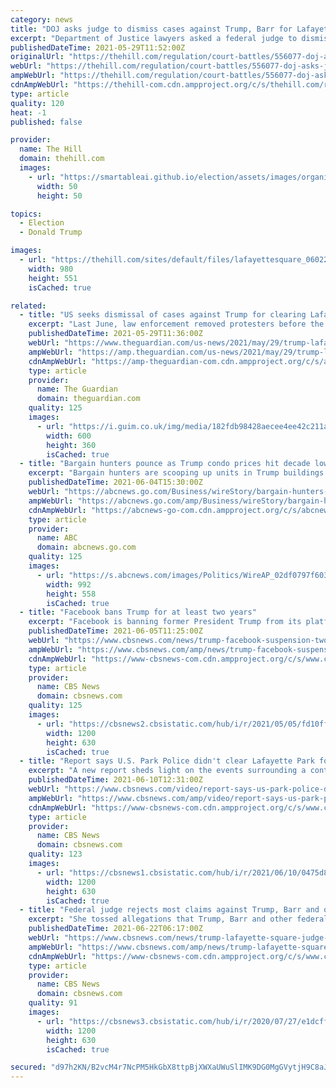 ```yaml
---
category: news
title: "DOJ asks judge to dismiss cases against Trump, Barr for Lafayette Square clearing"
excerpt: "Department of Justice lawyers asked a federal judge to dismiss lawsuits against former President Trump, former attorney general William Barr and other administration officials for the forced clearing"
publishedDateTime: 2021-05-29T11:52:00Z
originalUrl: "https://thehill.com/regulation/court-battles/556077-doj-asks-judge-to-dismiss-cases-against-trump-barr-for-lafayette"
webUrl: "https://thehill.com/regulation/court-battles/556077-doj-asks-judge-to-dismiss-cases-against-trump-barr-for-lafayette"
ampWebUrl: "https://thehill.com/regulation/court-battles/556077-doj-asks-judge-to-dismiss-cases-against-trump-barr-for-lafayette?amp"
cdnAmpWebUrl: "https://thehill-com.cdn.ampproject.org/c/s/thehill.com/regulation/court-battles/556077-doj-asks-judge-to-dismiss-cases-against-trump-barr-for-lafayette?amp"
type: article
quality: 120
heat: -1
published: false

provider:
  name: The Hill
  domain: thehill.com
  images:
    - url: "https://smartableai.github.io/election/assets/images/organizations/thehill.com-50x50.jpg"
      width: 50
      height: 50

topics:
  - Election
  - Donald Trump

images:
  - url: "https://thehill.com/sites/default/files/lafayettesquare_060220getty.jpg"
    width: 980
    height: 551
    isCached: true

related:
  - title: "US seeks dismissal of cases against Trump for clearing Lafayette Square"
    excerpt: "Last June, law enforcement removed protesters before the then president walked to a church for a photo op with a Bible"
    publishedDateTime: 2021-05-29T11:36:00Z
    webUrl: "https://www.theguardian.com/us-news/2021/may/29/trump-lafayette-square-protests-us-seeks-dismissal"
    ampWebUrl: "https://amp.theguardian.com/us-news/2021/may/29/trump-lafayette-square-protests-us-seeks-dismissal"
    cdnAmpWebUrl: "https://amp-theguardian-com.cdn.ampproject.org/c/s/amp.theguardian.com/us-news/2021/may/29/trump-lafayette-square-protests-us-seeks-dismissal"
    type: article
    provider:
      name: The Guardian
      domain: theguardian.com
    quality: 125
    images:
      - url: "https://i.guim.co.uk/img/media/182fdb98428aecee4ee42c211a403b595d2cb823/0_115_3705_2222/master/3705.jpg?width=300&quality=45&auto=format&fit=max&dpr=2&s=f893f4da2f4a0eb32537a5f5f3d23843"
        width: 600
        height: 360
        isCached: true
  - title: "Bargain hunters pounce as Trump condo prices hit decade lows"
    excerpt: "Bargain hunters are scooping up units in Trump buildings as hostility toward Donald Trump combines with the pandemic to push prices for condos and hotel rooms to decade lows"
    publishedDateTime: 2021-06-04T15:30:00Z
    webUrl: "https://abcnews.go.com/Business/wireStory/bargain-hunters-pounce-trump-condo-prices-hit-decade-78086865"
    ampWebUrl: "https://abcnews.go.com/amp/Business/wireStory/bargain-hunters-pounce-trump-condo-prices-hit-decade-78086865"
    cdnAmpWebUrl: "https://abcnews-go-com.cdn.ampproject.org/c/s/abcnews.go.com/amp/Business/wireStory/bargain-hunters-pounce-trump-condo-prices-hit-decade-78086865"
    type: article
    provider:
      name: ABC
      domain: abcnews.go.com
    quality: 125
    images:
      - url: "https://s.abcnews.com/images/Politics/WireAP_02df0797f603407287dc1a87bb5753b4_16x9_992.jpg"
        width: 992
        height: 558
        isCached: true
  - title: "Facebook bans Trump for at least two years"
    excerpt: "Facebook is banning former President Trump from its platform for at least two years, after finding that his posts on January 6 stoked violence and posed a risk to public safety. And, as part of a new enforcement policy for public figures,"
    publishedDateTime: 2021-06-05T11:25:00Z
    webUrl: "https://www.cbsnews.com/news/trump-facebook-suspension-two-years/"
    ampWebUrl: "https://www.cbsnews.com/amp/news/trump-facebook-suspension-two-years/"
    cdnAmpWebUrl: "https://www-cbsnews-com.cdn.ampproject.org/c/s/www.cbsnews.com/amp/news/trump-facebook-suspension-two-years/"
    type: article
    provider:
      name: CBS News
      domain: cbsnews.com
    quality: 125
    images:
      - url: "https://cbsnews2.cbsistatic.com/hub/i/r/2021/05/05/fd10ff77-b803-450b-89cf-8c018fa25802/thumbnail/1200x630/c6aefea2fd59cfd28b46bb3c98866b19/gettyimages-1028930700.jpg"
        width: 1200
        height: 630
        isCached: true
  - title: "Report says U.S. Park Police didn't clear Lafayette Park for Trump photo op"
    excerpt: "A new report sheds light on the events surrounding a controversial photo op by President Trump last year. Kris Van Cleave was there on the scene when it happened and has the details."
    publishedDateTime: 2021-06-10T12:31:00Z
    webUrl: "https://www.cbsnews.com/video/report-says-us-park-police-didnt-clear-lafayette-park-for-trump-photo-op/"
    ampWebUrl: "https://www.cbsnews.com/amp/video/report-says-us-park-police-didnt-clear-lafayette-park-for-trump-photo-op/"
    cdnAmpWebUrl: "https://www-cbsnews-com.cdn.ampproject.org/c/s/www.cbsnews.com/amp/video/report-says-us-park-police-didnt-clear-lafayette-park-for-trump-photo-op/"
    type: article
    provider:
      name: CBS News
      domain: cbsnews.com
    quality: 123
    images:
      - url: "https://cbsnews1.cbsistatic.com/hub/i/r/2021/06/10/0475d8b8-76c3-4e18-83bd-62029ebb7a26/thumbnail/1200x630/53a477b5443e4e3331a151acaeb5346b/0610-ctm-lafayettepark-kvc-731963-640x360.jpg"
        width: 1200
        height: 630
        isCached: true
  - title: "Federal judge rejects most claims against Trump, Barr and other federal officials in forceful clearing of protesters from Lafayette Square"
    excerpt: "She tossed allegations that Trump, Barr and other federal officials violated demonstrators' civil rights when they were forced from Lafayette Square, near the White House."
    publishedDateTime: 2021-06-22T06:17:00Z
    webUrl: "https://www.cbsnews.com/news/trump-lafayette-square-judge-rejects-most-claims-forceful-clearing-of-protesters/"
    ampWebUrl: "https://www.cbsnews.com/amp/news/trump-lafayette-square-judge-rejects-most-claims-forceful-clearing-of-protesters/"
    cdnAmpWebUrl: "https://www-cbsnews-com.cdn.ampproject.org/c/s/www.cbsnews.com/amp/news/trump-lafayette-square-judge-rejects-most-claims-forceful-clearing-of-protesters/"
    type: article
    provider:
      name: CBS News
      domain: cbsnews.com
    quality: 91
    images:
      - url: "https://cbsnews3.cbsistatic.com/hub/i/r/2020/07/27/e1dcffaa-c996-4314-a31f-e052de374e67/thumbnail/1200x630/a68fc52bb5b06b36190900435277d8de/gettyimages-1216826728.jpg"
        width: 1200
        height: 630
        isCached: true

secured: "d97h2KN/B2vcM4r7NcPM5HkGbX8ttpBjXWXaUWuSlIMK9DG0MgGVytjH9C8aJq0izn5vK5fDA1zea0qxnPt1Yw1abOttaiXJmN1mdfZGGNkCGfm025f8dWxoLu9fTetydyLvxgNQn9AeifSila24vC4tEMvDEW7HEj0GXMR46g8/ihlTbzEl4h7rP1jLUCbPx0S2uMjPj3nF+j2pL5J8WppKqeu8L9dIiGNitd6clHJ1OAziyD4z86yMCHTP4hNzDe8k/ihy1uT8nQ3ej6HIYDbEYZs8pzT14XeVnXhLgcOaWsvofQLRODD+8+rZbp0OytXE1xQVWgGaX196S+fhJAKhJmsLi3WUBYdjxFQS45E=;LBdmgjh7F8AbtYm3ImdJLg=="
---
```


